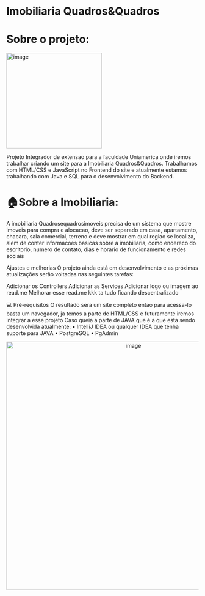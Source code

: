 # Imobiliaria Quadros&Quadros


# Sobre o projeto:
<img width="250" alt="image" src="https://github.com/Monotremados-Grupo05/imobiliaria-spring/assets/103599939/de5c6cda-a37f-430d-bb48-f2bd9fb7d6ee">



Projeto Integrador de extensao para a faculdade Uniamerica onde iremos trabalhar criando um site para a Imobiliaria Quadros&Quadros.
Trabalhamos com HTML/CSS e JavaScript no Frontend do site e atualmente estamos trabalhando com Java e SQL para o desenvolvimento do Backend.

# 🏠Sobre a Imobiliaria:
A imobiliaria Quadrosequadrosimoveis precisa de um sistema que mostre imoveis para compra e alocacao, deve ser separado em casa, apartamento, chacara, sala comercial, terreno e deve mostrar em qual regiao se localiza, alem de conter informacoes basicas sobre a imobiliaria, como endereco do escritorio, numero de contato, dias e horario de funcionamento e redes sociais

Ajustes e melhorias
O projeto ainda está em desenvolvimento e as próximas atualizações serão voltadas nas seguintes tarefas:

 Adicionar os Controllers 
 Adicionar as Services
 Adicionar logo ou imagem ao read.me
 Melhorar esse read.me kkk ta tudo ficando descentralizado
 
 💻 Pré-requisitos
 O resultado sera um site completo entao para acessa-lo basta um navegador, ja temos a parte de HTML/CSS e futuramente iremos integrar a esse projeto
 Caso queia a parte de JAVA que é a que esta sendo desenvolvida atualmente:
• IntelliJ IDEA ou qualquer IDEA que tenha suporte para JAVA
• PostgreSQL
• PgAdmin

<div align="center">
<img width="650" alt="image" src="https://github.com/Monotremados-Grupo05/imobiliaria-spring/assets/103599939/0c92a758-92e9-4aaa-b010-354383f4d895">
 </div>
